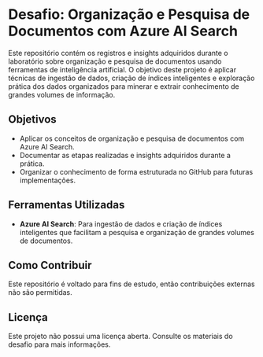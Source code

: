 # Desafio: Organização e Pesquisa de Documentos com Azure AI Search

Este repositório contém os registros e insights adquiridos durante o laboratório sobre organização e pesquisa de documentos usando ferramentas de inteligência artificial. O objetivo deste projeto é aplicar técnicas de ingestão de dados, criação de índices inteligentes e exploração prática dos dados organizados para minerar e extrair conhecimento de grandes volumes de informação.

## Objetivos

- Aplicar os conceitos de organização e pesquisa de documentos com Azure AI Search.
- Documentar as etapas realizadas e insights adquiridos durante a prática.
- Organizar o conhecimento de forma estruturada no GitHub para futuras implementações.

## Ferramentas Utilizadas

- **Azure AI Search**: Para ingestão de dados e criação de índices inteligentes que facilitam a pesquisa e organização de grandes volumes de documentos.
  
## Como Contribuir

Este repositório é voltado para fins de estudo, então contribuições externas não são permitidas.

## Licença

Este projeto não possui uma licença aberta. Consulte os materiais do desafio para mais informações.
